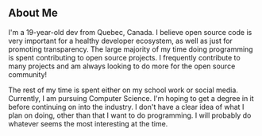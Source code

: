 ## About Me

I'm a 19-year-old dev from Quebec, Canada.
I believe open source code is very important for a healthy developer ecosystem,
as well as just for promoting transparency.
The large majority of my time doing programming is spent contributing to open source projects.
I frequently contribute to many projects and am always looking to do more for the open source community!

The rest of my time is spent either on my school work or social media.
Currently, I am pursuing Computer Science.
I'm hoping to get a degree in it before continuing on into the industry. I don't have a clear idea of what I plan on doing, other than that
I want to do programming. I will probably do whatever seems the most interesting at the time.
